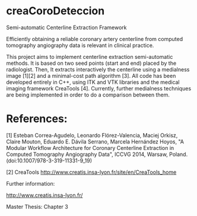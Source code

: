 # creaCoroDeteccion


Semi-automatic Centerline Extraction Framework

Efficiently obtaining a reliable coronary artery centerline from computed tomography angiography data is relevant in clinical practice. 

This project aims to implement centerline extraction semi-automatic methods. It is based on two seed points (start and end) placed by the radiologist. Then, It extracts interactively the centerline using a medialness image [1][2] and a minimal-cost path algorithm [3]. All code has been developed entirely in C++, using ITK and VTK libraries and the medical imaging framework CreaTools [4]. Currently, further medialness techniques are being implemented in order to do a comparison between them. 


# References:

[1] Esteban Correa-Agudelo, Leonardo Flórez-Valencia, Maciej Orkisz, Claire Mouton, Eduardo E. Dávila Serrano, Marcela Hernández Hoyos, "A Modular Workflow Architecture for Coronary Centerline Extraction in Computed Tomography Angiography Data", ICCVG 2014, Warsaw, Poland. (doi:10.1007/978-3-319-11331-9_19)

[2] CreaTools http://www.creatis.insa-lyon.fr/site/en/CreaTools_home

Further information:

http://www.creatis.insa-lyon.fr/

Master Thesis: Chapter 3
